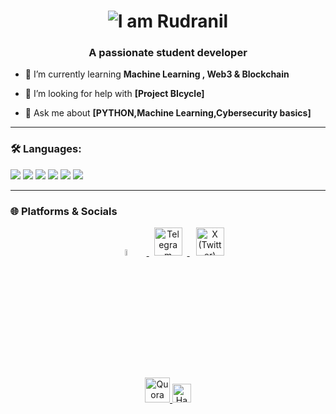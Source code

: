 <h1 align="center">
  <img src="https://readme-typing-svg.demolab.com?font=Fira+Code&pause=1000&color=65a812&center=true&vCenter=true&width=445&lines=Hi+%F0%9F%91%8B%2C+I'm+Rudranil" alt="I am Rudranil " />
</h1>
<h3 align="center">A passionate student developer </h3>

<!-- 🔭 I’m currently working on **Smart WASTE segregation  & Tourism boos INDIA**-->
- 🌱 I’m currently learning **Machine Learning , Web3 & Blockchain**
<!-- 👯 I’m looking to collaborate on **[Open source, projects, etc.]**-->
- 🤝 I’m looking for help with **[Project BIcycle]**
  
- 💬 Ask me about **[PYTHON,Machine Learning,Cybersecurity basics]**
<!--- ⚡ Fun fact: **[]**-->

---

### 🛠️ Languages:

<p>
  <img src="https://img.shields.io/badge/-Python-FFD700?style=for-the-badge&logo=python&logoColor=white"/>
  <img src="https://img.shields.io/badge/-HTML5-E34F26?style=for-the-badge&logo=html5&logoColor=white"/>
  <img src="https://img.shields.io/badge/-CSS3-1572B6?style=for-the-badge&logo=css3&logoColor=white"/>
  <img src="https://img.shields.io/badge/- -ff1111?style=for-the-badge&logo=C&logoColor=white"/>
  <img src="https://img.shields.io/badge/-MYSQL-fafafa?style=for-the-badge&logo=mysql&logoColor=000000"/>
  <img src="https://img.shields.io/badge/-C++-00599C?style=for-the-badge&logo=c%2B%2B&logoColor=white"/>
  
</p>

---

<!--### 📈 GitHub Stats

<p>
  <img src="https://github-readme-stats.vercel.app/api?username=rudranil5&show_icons=true&theme=radical" alt="rudranil5" />
  <img src="https://github-readme-stats.vercel.app/api/top-langs/?username=rudranil5&layout=compact&theme=radical" alt="rudranil5" />
</p>

---
-->
### 🌐 Platforms & Socials

<p align="center">
  <a href="https://linkedin.com/in/rudranil5" target="_blank" rel="noopener noreferrer">
    <img src="https://upload.wikimedia.org/wikipedia/commons/thumb/a/aa/LinkedIn_2021.svg/1920px-LinkedIn_2021.svg.png" alt="LinkedIn" style="height:5%; margin: 0 10px;padding:10 ;"/>
  </a>
  
  <a href="https://t.me/Rudranil_telegrambot" target="_blank" rel="noopener noreferrer">
    <img src="https://img.shields.io/badge/Telegram-2CA5E0?style=for-the-badge&logo=telegram&logoColor=white&labelColor=2CA5E0" alt="Telegram" style="height:45px; margin: 0 8px;"/>
  </a>
  
  <a href="https://twitter.com/Anihilin" target="_blank" rel="noopener noreferrer">
    <img src="https://img.shields.io/badge/x-1a1a1a?style=for-the-badge&logo=x&logoColor=white&labelColor=1a1a1a" alt="X (Twitter)" style="height:45px; margin: 0 10px;"/>
  </a>
<br>
  
  <a href="https://bn.quora.com/camerapid" target="_blank" rel="noopener">
    <img src="https://upload.wikimedia.org/wikipedia/commons/9/91/Quora_logo_2015.svg" alt="Quora Logo" style="height:40px;">
  </a>

   <a href="https://www.hackerrank.com/profile/rudranil5" target="_blank" rel="noopener">
    <img src="https://cdn.prod.website-files.com/66b6d7fd4d3e9cef94717176/6765dc51a13e31531996cef3_logo-dark.svg" alt="HackerRank Logo" style="height:30px;">
  </a>

</p>
